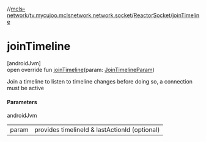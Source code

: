 //[mcls-network](../../../index.md)/[tv.mycujoo.mclsnetwork.network.socket](../index.md)/[ReactorSocket](index.md)/[joinTimeline](join-timeline.md)

# joinTimeline

[androidJvm]\
open override fun [joinTimeline](join-timeline.md)(param: [JoinTimelineParam](../../tv.mycujoo.mclsnetwork.model/-join-timeline-param/index.md))

Join a timeline to listen to timeline changes before doing so, a connection must be active

#### Parameters

androidJvm

| | |
|---|---|
| param | provides timelineId & lastActionId (optional) |
